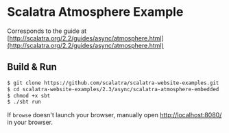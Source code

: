 # Scalatra Atmosphere Example #

Corresponds to the guide at [http://scalatra.org/2.2/guides/async/atmosphere.html](http://scalatra.org/2.2/guides/async/atmosphere.html)

## Build & Run ##

```sh
$ git clone https://github.com/scalatra/scalatra-website-examples.git
$ cd scalatra-website-examples/2.3/async/scalatra-atmosphere-embedded
$ chmod +x sbt
$ ./sbt run
```

If `browse` doesn't launch your browser, manually open [http://localhost:8080/](http://localhost:8080/) in your browser.
